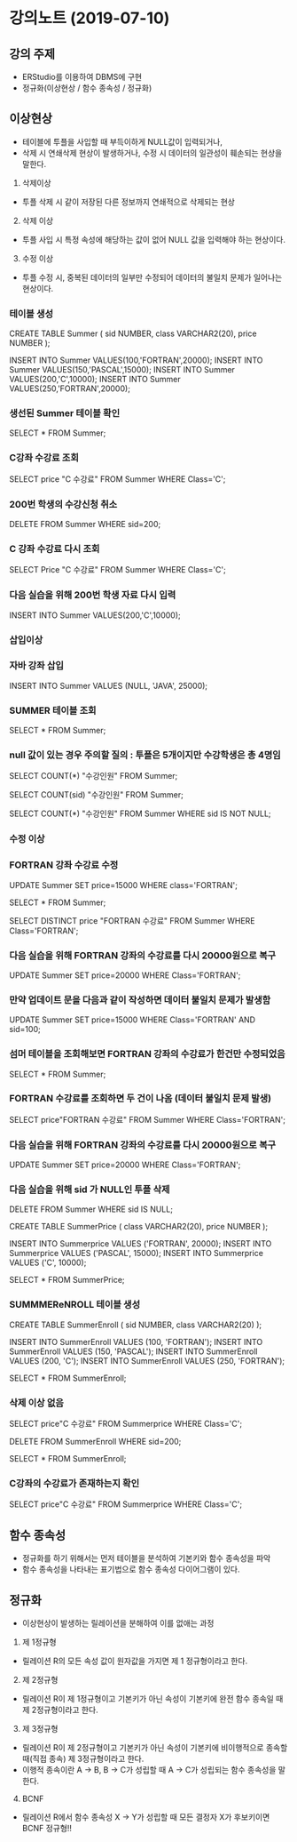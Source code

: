 ﻿# 강의노트 (2019-07-10)



## 강의 주제


* ERStudio를 이용하여 DBMS에 구현
* 정규화(이상현상 / 함수 종속성 / 정규화)




## 이상현상

* 테이블에 투플을 사입할 때 부득이하게 NULL값이 입력되거나, 
* 삭제 시 연쇄삭제 현상이 발생하거나, 수정 시 데이터의 일관성이 훼손되는 현상을 말한다.


1. 삭제이상

* 투플 삭제 시 같이 저장된 다른 정보까지 연쇄적으로 삭제되는 현상


2. 삭제 이상

* 투플 사입 시 특정 속성에 해당하는 값이 없어 NULL 값을 입력해야 하는 현상이다.


3. 수정 이상

* 투플 수정 시, 중복된 데이터의 일부만 수정되어 데이터의 불일치 문제가 일어나는 현상이다.




### 테이블 생성

CREATE TABLE Summer
(   sid NUMBER,
    class VARCHAR2(20),
    price NUMBER
);

INSERT INTO Summer VALUES(100,'FORTRAN',20000);
INSERT INTO Summer VALUES(150,'PASCAL',15000);
INSERT INTO Summer VALUES(200,'C',10000);
INSERT INTO Summer VALUES(250,'FORTRAN',20000);


### 생선된 Summer 테이블 확인

SELECT *
FROM Summer;



### C강좌 수강료 조회

SELECT price "C 수강료"
FROM Summer
WHERE Class='C';

### 200번 학생의 수강신청 취소

DELETE FROM Summer
WHERE sid=200;

### C 강좌 수강료 다시 조회

SELECT Price "C 수강료"
FROM Summer
WHERE Class='C';

### 다음 실습을 위해 200번 학생 자료 다시 입력

INSERT INTO Summer VALUES(200,'C',10000);



### 삽입이상
### 자바 강좌 삽입

INSERT INTO Summer VALUES (NULL, 'JAVA', 25000);

### SUMMER 테이블 조회

SELECT *
FROM Summer;

### null 값이 있는 경우 주의할 질의 : 투플은 5개이지만 수강학생은 총 4명임

SELECT COUNT(*) "수강인원"
FROM Summer;

SELECT COUNT(sid) "수강인원"
FROM Summer;


SELECT COUNT(*) "수강인원"
FROM Summer
WHERE sid IS NOT NULL;


### 수정 이상
### FORTRAN 강좌 수강료 수정

UPDATE  Summer
SET     price=15000
WHERE   class='FORTRAN';

SELECT *
FROM Summer;


SELECT DISTINCT price "FORTRAN 수강료"
FROM   Summer
WHERE  Class='FORTRAN';


### 다음 실습을 위해 FORTRAN 강좌의 수강료를 다시 20000원으로 복구

UPDATE Summer
SET    price=20000
WHERE  Class='FORTRAN';

### 만약 업데이트 문을 다음과 같이 작성하면 데이터 불일치 문제가 발생함

UPDATE Summer
SET    price=15000
WHERE  Class='FORTRAN' AND sid=100;

### 섬머 테이블을 조회해보면 FORTRAN 강좌의 수강료가 한건만 수정되었음

SELECT *
FROM Summer;

### FORTRAN 수강료를 조회하면 두 건이 나옴 (데이터 불일치 문제 발생)

SELECT price"FORTRAN 수강료"
FROM Summer
WHERE Class='FORTRAN';


### 다음 실습을 위해 FORTRAN 강좌의 수강료를 다시 20000원으로 복구

UPDATE Summer
SET    price=20000
WHERE  Class='FORTRAN';


### 다음 실습을 위해 sid 가 NULL인 투플 삭제

DELETE FROM Summer
WHERE sid IS NULL;


CREATE TABLE SummerPrice
(   class VARCHAR2(20),
    price NUMBER
);

INSERT INTO Summerprice VALUES ('FORTRAN', 20000);
INSERT INTO Summerprice VALUES ('PASCAL', 15000);
INSERT INTO Summerprice VALUES ('C', 10000);

SELECT *
FROM SummerPrice;

### SUMMMEReNROLL 테이블 생성

CREATE TABLE SummerEnroll
( sid NUMBER,
  class VARCHAR2(20)
);

INSERT INTO SummerEnroll VALUES (100, 'FORTRAN');
INSERT INTO SummerEnroll VALUES (150, 'PASCAL');
INSERT INTO SummerEnroll VALUES (200, 'C');
INSERT INTO SummerEnroll VALUES (250, 'FORTRAN');

SELECT *
FROM SummerEnroll;


### 삭제 이상 없음

SELECT price"C 수강료"
FROM Summerprice
WHERE Class='C';

DELETE FROM SummerEnroll
WHERE sid=200;

SELECT *
FROM SummerEnroll;


### C강좌의 수강료가 존재하는지 확인

SELECT price"C 수강료"
FROM Summerprice
WHERE Class='C';



## 함수 종속성 

* 정규화를 하기 위해서는 먼저 테이블을 분석하여 기본키와 함수 종속성을 파악
* 함수 종속성을 나타내는 표기법으로 함수 종속성 다이어그램이 있다.


## 정규화

* 이상현상이 발생하는 릴레이션을 분해하여 이를 없애는 과정

1. 제 1정규형

* 릴레이션 R의 모든 속성 값이 원자값을 가지면 제 1 정규형이라고 한다.

2. 제 2정규형

* 릴레이션 R이 제 1정규형이고 기본키가 아닌 속성이 기본키에 완전 함수 종속일 때 제 2정규형이라고 한다.


3. 제 3정규형

* 릴레이션 R이 제 2정규형이고 기본키가 아닌 속성이 기본키에 비이행적으로 종속할 때(직접 종속) 제 3정규형이라고 한다. 
* 이행적 종속이란 A → B, B → C가 성립할 때 A → C가 성립되는 함수 종속성을 말한다.


4. BCNF

* 릴레이션 R에서 함수 종속성 X → Y가 성립할 때 모든 결정자 X가 후보키이면 BCNF 정규형!!






